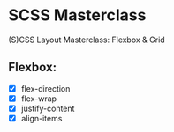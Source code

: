 # SCSS Masterclass
(S)CSS Layout Masterclass: Flexbox & Grid
## Flexbox:

- [x] flex-direction
- [x] flex-wrap
- [x] justify-content
- [x] align-items
